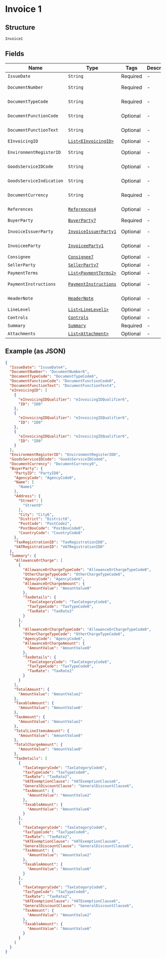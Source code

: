
# Invoice 1

## Structure

`Invoice1`

## Fields

| Name | Type | Tags | Description | Getter | Setter |
|  --- | --- | --- | --- | --- | --- |
| `IssueDate` | `String` | Required | - | String getIssueDate() | setIssueDate(String issueDate) |
| `DocumentNumber` | `String` | Required | - | String getDocumentNumber() | setDocumentNumber(String documentNumber) |
| `DocumentTypeCode` | `String` | Required | - | String getDocumentTypeCode() | setDocumentTypeCode(String documentTypeCode) |
| `DocumentFunctionCode` | `String` | Optional | - | String getDocumentFunctionCode() | setDocumentFunctionCode(String documentFunctionCode) |
| `DocumentFunctionText` | `String` | Optional | - | String getDocumentFunctionText() | setDocumentFunctionText(String documentFunctionText) |
| `EInvoicingID` | [`List<EInvoicingID>`](../../doc/models/e-invoicing-id.md) | Optional | - | List<EInvoicingID> getEInvoicingID() | setEInvoicingID(List<EInvoicingID> eInvoicingID) |
| `EnvironmentRegisterID` | `String` | Optional | - | String getEnvironmentRegisterID() | setEnvironmentRegisterID(String environmentRegisterID) |
| `GoodsServiceIDCode` | `String` | Optional | - | String getGoodsServiceIDCode() | setGoodsServiceIDCode(String goodsServiceIDCode) |
| `GoodsServiceIndication` | `String` | Optional | - | String getGoodsServiceIndication() | setGoodsServiceIndication(String goodsServiceIndication) |
| `DocumentCurrency` | `String` | Required | - | String getDocumentCurrency() | setDocumentCurrency(String documentCurrency) |
| `References` | [`References4`](../../doc/models/references-4.md) | Optional | - | References4 getReferences() | setReferences(References4 references) |
| `BuyerParty` | [`BuyerParty7`](../../doc/models/buyer-party-7.md) | Required | - | BuyerParty7 getBuyerParty() | setBuyerParty(BuyerParty7 buyerParty) |
| `InvoiceIssuerParty` | [`InvoiceIssuerParty1`](../../doc/models/invoice-issuer-party-1.md) | Optional | - | InvoiceIssuerParty1 getInvoiceIssuerParty() | setInvoiceIssuerParty(InvoiceIssuerParty1 invoiceIssuerParty) |
| `InvoiceeParty` | [`InvoiceeParty1`](../../doc/models/invoicee-party-1.md) | Optional | - | InvoiceeParty1 getInvoiceeParty() | setInvoiceeParty(InvoiceeParty1 invoiceeParty) |
| `Consignee` | [`Consignee7`](../../doc/models/consignee-7.md) | Optional | - | Consignee7 getConsignee() | setConsignee(Consignee7 consignee) |
| `SellerParty` | [`SellerParty7`](../../doc/models/seller-party-7.md) | Optional | - | SellerParty7 getSellerParty() | setSellerParty(SellerParty7 sellerParty) |
| `PaymentTerms` | [`List<PaymentTerms2>`](../../doc/models/payment-terms-2.md) | Optional | - | List<PaymentTerms2> getPaymentTerms() | setPaymentTerms(List<PaymentTerms2> paymentTerms) |
| `PaymentInstructions` | [`PaymentInstructions`](../../doc/models/payment-instructions.md) | Optional | - | PaymentInstructions getPaymentInstructions() | setPaymentInstructions(PaymentInstructions paymentInstructions) |
| `HeaderNote` | [`HeaderNote`](../../doc/models/header-note.md) | Optional | - | HeaderNote getHeaderNote() | setHeaderNote(HeaderNote headerNote) |
| `LineLevel` | [`List<LineLevel1>`](../../doc/models/line-level-1.md) | Optional | - | List<LineLevel1> getLineLevel() | setLineLevel(List<LineLevel1> lineLevel) |
| `Controls` | [`Controls`](../../doc/models/controls.md) | Optional | - | Controls getControls() | setControls(Controls controls) |
| `Summary` | [`Summary`](../../doc/models/summary.md) | Required | - | Summary getSummary() | setSummary(Summary summary) |
| `Attachments` | [`List<Attachment>`](../../doc/models/attachment.md) | Optional | - | List<Attachment> getAttachments() | setAttachments(List<Attachment> attachments) |

## Example (as JSON)

```json
{
  "IssueDate": "IssueDate4",
  "DocumentNumber": "DocumentNumber6",
  "DocumentTypeCode": "DocumentTypeCode6",
  "DocumentFunctionCode": "DocumentFunctionCode0",
  "DocumentFunctionText": "DocumentFunctionText4",
  "eInvoicingID": [
    {
      "eInvoicingIDQualifier": "eInvoicingIDQualifier6",
      "ID": "ID0"
    },
    {
      "eInvoicingIDQualifier": "eInvoicingIDQualifier6",
      "ID": "ID0"
    },
    {
      "eInvoicingIDQualifier": "eInvoicingIDQualifier6",
      "ID": "ID0"
    }
  ],
  "EnvironmentRegisterID": "EnvironmentRegisterID0",
  "GoodsServiceIDCode": "GoodsServiceIDCode6",
  "DocumentCurrency": "DocumentCurrency0",
  "BuyerParty": {
    "PartyID": "PartyID0",
    "AgencyCode": "AgencyCode0",
    "Name": [
      "Name1"
    ],
    "Address": {
      "Street": [
        "Street0"
      ],
      "City": "City6",
      "District": "District8",
      "PostCode": "PostCode2",
      "PostBoxCode": "PostBoxCode0",
      "CountryCode": "CountryCode8"
    },
    "TaxRegistrationID": "TaxRegistrationID8",
    "VATRegistrationID": "VATRegistrationID0"
  },
  "Summary": {
    "AllowanceOrCharge": [
      {
        "AllowanceOrChargeTypeCode": "AllowanceOrChargeTypeCode0",
        "OtherChargeTypeCode": "OtherChargeTypeCode6",
        "AgencyCode": "AgencyCode6",
        "AllowanceOrChargeAmount": {
          "AmountValue": "AmountValue0"
        },
        "TaxDetails": {
          "TaxCategoryCode": "TaxCategoryCode6",
          "TaxTypeCode": "TaxTypeCode0",
          "TaxRate": "TaxRate2"
        }
      },
      {
        "AllowanceOrChargeTypeCode": "AllowanceOrChargeTypeCode0",
        "OtherChargeTypeCode": "OtherChargeTypeCode6",
        "AgencyCode": "AgencyCode6",
        "AllowanceOrChargeAmount": {
          "AmountValue": "AmountValue0"
        },
        "TaxDetails": {
          "TaxCategoryCode": "TaxCategoryCode6",
          "TaxTypeCode": "TaxTypeCode0",
          "TaxRate": "TaxRate2"
        }
      }
    ],
    "TotalAmount": {
      "AmountValue": "AmountValue2"
    },
    "TaxableAmount": {
      "AmountValue": "AmountValue6"
    },
    "TaxAmount": {
      "AmountValue": "AmountValue2"
    },
    "TotalLineItemsAmount": {
      "AmountValue": "AmountValue8"
    },
    "TotalChargeAmount": {
      "AmountValue": "AmountValue0"
    },
    "TaxDetails": [
      {
        "TaxCategoryCode": "TaxCategoryCode6",
        "TaxTypeCode": "TaxTypeCode0",
        "TaxRate": "TaxRate2",
        "VATExemptionClause": "VATExemptionClause6",
        "GeneralDiscountClause": "GeneralDiscountClause6",
        "TaxAmount": {
          "AmountValue": "AmountValue2"
        },
        "TaxableAmount": {
          "AmountValue": "AmountValue6"
        }
      },
      {
        "TaxCategoryCode": "TaxCategoryCode6",
        "TaxTypeCode": "TaxTypeCode0",
        "TaxRate": "TaxRate2",
        "VATExemptionClause": "VATExemptionClause6",
        "GeneralDiscountClause": "GeneralDiscountClause6",
        "TaxAmount": {
          "AmountValue": "AmountValue2"
        },
        "TaxableAmount": {
          "AmountValue": "AmountValue6"
        }
      },
      {
        "TaxCategoryCode": "TaxCategoryCode6",
        "TaxTypeCode": "TaxTypeCode0",
        "TaxRate": "TaxRate2",
        "VATExemptionClause": "VATExemptionClause6",
        "GeneralDiscountClause": "GeneralDiscountClause6",
        "TaxAmount": {
          "AmountValue": "AmountValue2"
        },
        "TaxableAmount": {
          "AmountValue": "AmountValue6"
        }
      }
    ]
  }
}
```

